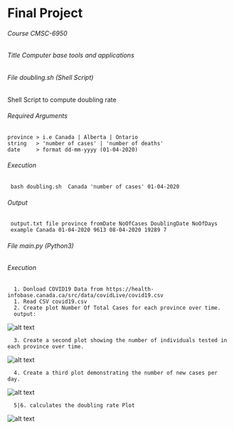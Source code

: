 # Final Project
<h6>Course CMSC-6950</h6>
<h6>Title Computer base tools and applications</h6>


<h6>File doubling.sh (Shell Script)</h6>  

Shell Script to compute doubling rate

<h6>Required Arguments</h6> 

    province > i.e Canada | Alberta | Ontario 
    string   > 'number of cases' | 'number of deaths' 
    date     > format dd-mm-yyyy (01-04-2020)
    
<h6>Execution</h6>
    
     bash doubling.sh  Canada 'number of cases' 01-04-2020 

<h6>Output</h6>
    
     output.txt file province fromDate NoOfCases DoublingDate NoOfDays
     example Canada 01-04-2020 9613 08-04-2020 19289 7
     
 
<h6>File main.py (Python3)</h6>  

<h6>Execution</h6>
  
      1. Donload COVID19 Data from https://health-infobase.canada.ca/src/data/covidLive/covid19.csv 
      1. Read CSV covid19.csv
      2. Create plot Number Of Total Cases for each province over time. 
      output: 
  ![alt text](https://i.ibb.co/KKBX89P/Snip20200621-1-1.png) 
         
      3. Create a second plot showing the number of individuals tested in each province over time.
        
  ![alt text](https://i.ibb.co/8cNkfqf/Snip20200621-2.png)      
   
      4. Create a third plot demonstrating the number of new cases per day.
        
  ![alt text](https://i.ibb.co/XZr8xS6/Snip20200621-3.png)       
  
      5|6. calculates the doubling rate Plot
        
  ![alt text](https://i.ibb.co/SQpLfQ5/Snip20200621-4.png) 